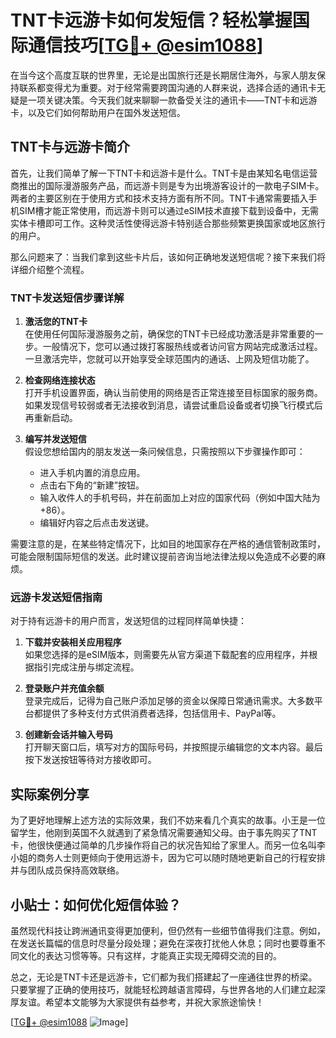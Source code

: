 # TNT卡远游卡如何发短信？轻松掌握国际通信技巧[[TG💪+ @esim1088](https://t.me/s/esim1088)]

在当今这个高度互联的世界里，无论是出国旅行还是长期居住海外，与家人朋友保持联系都变得尤为重要。对于经常需要跨国沟通的人群来说，选择合适的通讯卡无疑是一项关键决策。今天我们就来聊聊一款备受关注的通讯卡——TNT卡和远游卡，以及它们如何帮助用户在国外发送短信。

## TNT卡与远游卡简介

首先，让我们简单了解一下TNT卡和远游卡是什么。TNT卡是由某知名电信运营商推出的国际漫游服务产品，而远游卡则是专为出境游客设计的一款电子SIM卡。两者的主要区别在于使用方式和技术支持方面有所不同。TNT卡通常需要插入手机SIM槽才能正常使用，而远游卡则可以通过eSIM技术直接下载到设备中，无需实体卡槽即可工作。这种灵活性使得远游卡特别适合那些频繁更换国家或地区旅行的用户。

那么问题来了：当我们拿到这些卡片后，该如何正确地发送短信呢？接下来我们将详细介绍整个流程。

### TNT卡发送短信步骤详解

1. **激活您的TNT卡**  
   在使用任何国际漫游服务之前，确保您的TNT卡已经成功激活是非常重要的一步。一般情况下，您可以通过拨打客服热线或者访问官方网站完成激活过程。一旦激活完毕，您就可以开始享受全球范围内的通话、上网及短信功能了。

2. **检查网络连接状态**  
   打开手机设置界面，确认当前使用的网络是否正常连接至目标国家的服务商。如果发现信号较弱或者无法接收到消息，请尝试重启设备或者切换飞行模式后再重新启动。

3. **编写并发送短信**  
   假设您想给国内的朋友发送一条问候信息，只需按照以下步骤操作即可：
   - 进入手机内置的消息应用。
   - 点击右下角的“新建”按钮。
   - 输入收件人的手机号码，并在前面加上对应的国家代码（例如中国大陆为+86）。
   - 编辑好内容之后点击发送键。

需要注意的是，在某些特定情况下，比如目的地国家存在严格的通信管制政策时，可能会限制国际短信的发送。此时建议提前咨询当地法律法规以免造成不必要的麻烦。

### 远游卡发送短信指南

对于持有远游卡的用户而言，发送短信的过程同样简单快捷：

1. **下载并安装相关应用程序**  
   如果您选择的是eSIM版本，则需要先从官方渠道下载配套的应用程序，并根据指引完成注册与绑定流程。

2. **登录账户并充值余额**  
   登录完成后，记得为自己账户添加足够的资金以保障日常通讯需求。大多数平台都提供了多种支付方式供消费者选择，包括信用卡、PayPal等。

3. **创建新会话并输入号码**  
   打开聊天窗口后，填写对方的国际号码，并按照提示编辑您的文本内容。最后按下发送按钮等待对方接收即可。

## 实际案例分享

为了更好地理解上述方法的实际效果，我们不妨来看几个真实的故事。小王是一位留学生，他刚到英国不久就遇到了紧急情况需要通知父母。由于事先购买了TNT卡，他很快便通过简单的几步操作将自己的状况告知给了家里人。而另一位名叫李小姐的商务人士则更倾向于使用远游卡，因为它可以随时随地更新自己的行程安排并与团队成员保持高效联络。

## 小贴士：如何优化短信体验？

虽然现代科技让跨洲通讯变得更加便利，但仍然有一些细节值得我们注意。例如，在发送长篇幅的信息时尽量分段处理；避免在深夜打扰他人休息；同时也要尊重不同文化的表达习惯等等。只有这样，才能真正实现无障碍交流的目的。

总之，无论是TNT卡还是远游卡，它们都为我们搭建起了一座通往世界的桥梁。只要掌握了正确的使用技巧，就能轻松跨越语言障碍，与世界各地的人们建立起深厚友谊。希望本文能够为大家提供有益参考，并祝大家旅途愉快！

[[TG💪+ @esim1088](https://t.me/s/esim1088) ![Image](https://i.postimg.cc/4NQfJmqS/Snipaste-2025-05-13-00-14-12.png)]